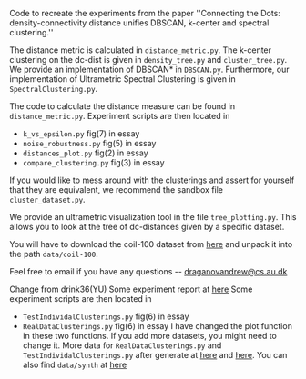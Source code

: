 Code to recreate the experiments from the paper ''Connecting the Dots: density-connectivity distance unifies DBSCAN, k-center and spectral clustering.''

The distance metric is calculated in `distance_metric.py`. The k-center clustering on the dc-dist is given in `density_tree.py` and `cluster_tree.py`. We provide an
implementation of DBSCAN\* in `DBSCAN.py`. Furthermore, our implementation of Ultrametric Spectral Clustering is given in `SpectralClustering.py`.

The code to calculate the distance measure can be found in `distance_metric.py`. Experiment scripts are then located in
 - `k_vs_epsilon.py` fig(7) in essay
 - `noise_robustness.py` fig(5) in essay
 - `distances_plot.py` fig(2) in essay
 - `compare_clustering.py` fig(3) in essay

If you would like to mess around with the clusterings and assert for yourself that they are equivalent, we recommend the sandbox file `cluster_dataset.py`.

We provide an ultrametric visualization tool in the file `tree_plotting.py`. This allows you to look at the tree of dc-distances given by a specific dataset.

You will have to download the coil-100 dataset from [here](https://www.kaggle.com/datasets/jessicali9530/coil100) and unpack it
into the path `data/coil-100`.

Feel free to email if you have any questions -- draganovandrew@cs.au.dk

Change from drink36(YU)
Some experiment report at [here](https://hackmd.io/VqRnOvy6TZOZLfMs1GwdhA)
Some experiment scripts are then located in 
- `TestIndividalClusterings.py` fig(6) in essay
- `RealDataClusterings.py` fig(6) in essay
I have changed the plot function in these two functions. If you add more datasets, you might need to change it.
More data for `RealDataClusterings.py` and `TestIndividalClusterings.py` after generate at [here](https://drive.google.com/drive/folders/1Dl4O_RMQRdS8ZzK4wzJjzX4APnRykDNW?usp=drive_link) and [here](https://drive.google.com/drive/folders/1vwBz9zoKR_zxGbajncxDQ9ZRg_El1pl2?usp=drive_link). You can also find `data/synth` at [here](https://drive.google.com/drive/folders/1RpShN-3fgjeCI1QN1PuFRbmslunR7lzv?usp=drive_link) 